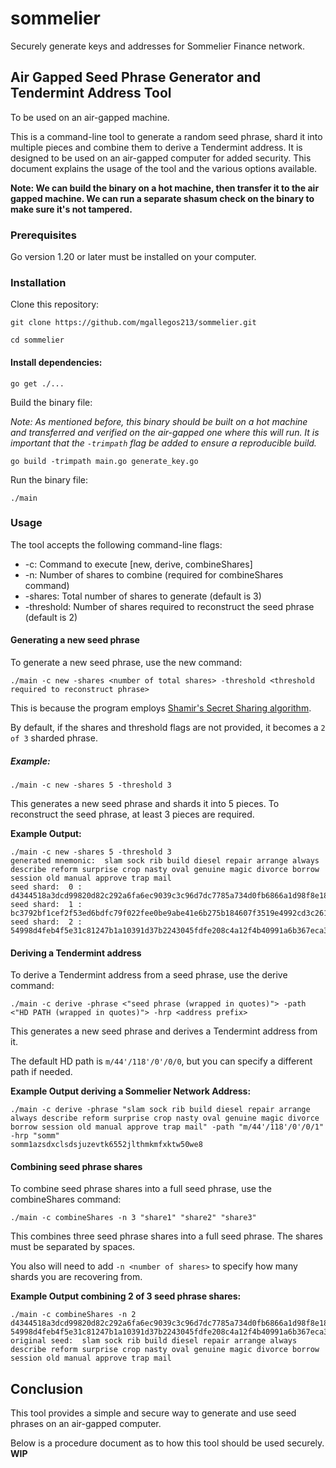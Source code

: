 # sommelier
Securely generate keys and addresses for Sommelier Finance network.

## Air Gapped Seed Phrase Generator and Tendermint Address Tool
To be used on an air-gapped machine.

This is a command-line tool to generate a random seed phrase, shard it into multiple pieces and combine them to derive a Tendermint address. It is designed to be used on an air-gapped computer for added security. This document explains the usage of the tool and the various options available.

**Note: We can build the binary on a hot machine, then transfer it to the air gapped machine.
We can run a separate shasum check on the binary to make sure it's not tampered.**

### Prerequisites
Go version 1.20 or later must be installed on your computer.

### Installation
Clone this repository:

`git clone https://github.com/mgallegos213/sommelier.git`

`cd sommelier`

#### Install dependencies:
`go get ./...`

Build the binary file:

_Note: As mentioned before, this binary should be built on a hot machine and transferred and verified on the air-gapped one where this will run. It is important that the `-trimpath` flag be added to ensure a reproducible build._

`go build -trimpath main.go generate_key.go`

Run the binary file:

`./main`

### Usage
The tool accepts the following command-line flags:

* -c: Command to execute [new, derive, combineShares]
* -n: Number of shares to combine (required for combineShares command)
* -shares: Total number of shares to generate (default is 3)
* -threshold: Number of shares required to reconstruct the seed phrase (default is 2)

#### Generating a new seed phrase
To generate a new seed phrase, use the new command:

`./main -c new -shares <number of total shares> -threshold <threshold required to reconstruct phrase>`

This is because the program employs [Shamir's Secret Sharing algorithm](https://en.wikipedia.org/wiki/Shamir%27s_secret_sharing).

By default, if the shares and threshold flags are not provided, it becomes a `2 of 3` sharded phrase.

##### Example:
`./main -c new -shares 5 -threshold 3`

This generates a new seed phrase and shards it into 5 pieces. To reconstruct the seed phrase, at least 3 pieces are required.

**Example Output:**
```shell
./main -c new -shares 5 -threshold 3
generated mnemonic:  slam sock rib build diesel repair arrange always describe reform surprise crop nasty oval genuine magic divorce borrow session old manual approve trap mail
seed shard:  0 :  d4344518a3dcd99820d82c292a6fa6ec9039c3c96d7dc7785a734d0fb6866a1d98f8e181691b60761eded3c791c4487e5c0d40014124b261b4c6b31c305e3dbb9b01b1f73ac04060a2885e15faa487c476da5cd12f09eae3852c6a405ce0c96500e50871737015c0644ec6867438b0676f9e940ec79607bf2d3fa33c8e5820c89467d87d4bc34120522f1f79b7fa34f5c68ef700f238a57065b0f101
seed shard:  1 :  bc3792bf1cef2f53ed6bdfc79f022fee0be9abe41e6b275b184607f3519e4992cd3c2611fc3fcbe8129d85543ffca1ad88e7bf7e668c0e190368b24098b750d4be7e38b8df9644ae53634c54039bef7f1819703aac606074a8d7b9bfcd197946114419c765b5ca9e64e1c0ab8443a751bc5e3ada2ce0a86d982a3cecf86920a0271f6bcb37a020e638ac9b0a46664f4a0e95487ffb8dea15c55c5329
seed shard:  2 :  54998d4feb4f5e31c81247b1a10391d37b2243045fdfe208c4a12f4b40991a6b367eca3b3fb8b5719cd2d0d0a80603c839eba9b14f5c570200ff21dc481551e8aab18679f3c33e25f6fc822652b507f2b78f03a5db1b708a48bbdca97448ae1571f37957d164213f64e5874bb2f68018d966ad6bb348ac9ba630362750f420485e04125b5612af99eddb384be3c2fabdc23cbfb09cb32be0e1174a20
```

#### Deriving a Tendermint address
To derive a Tendermint address from a seed phrase, use the derive command:

`./main -c derive -phrase <"seed phrase (wrapped in quotes)"> -path <"HD PATH (wrapped in quotes)"> -hrp <address prefix>`

This generates a new seed phrase and derives a Tendermint address from it.

The default HD path is `m/44'/118'/0'/0/0`, but you can specify a different path if needed.

**Example Output deriving a Sommelier Network Address:**
```shell
./main -c derive -phrase "slam sock rib build diesel repair arrange always describe reform surprise crop nasty oval genuine magic divorce borrow session old manual approve trap mail" -path "m/44'/118'/0'/0/1" -hrp "somm"
somm1azsdxclsdsjuzevtk6552jlthmkmfxktw50we8
```

#### Combining seed phrase shares
To combine seed phrase shares into a full seed phrase, use the combineShares command:

`./main -c combineShares -n 3 "share1" "share2" "share3"`

This combines three seed phrase shares into a full seed phrase. The shares must be separated by spaces.

You also will need to add `-n <number of shares>` to specify how many shards you are recovering from.

**Example Output combining 2 of 3 seed phrase shares:**
```shell
./main -c combineShares -n 2 d4344518a3dcd99820d82c292a6fa6ec9039c3c96d7dc7785a734d0fb6866a1d98f8e181691b60761eded3c791c4487e5c0d40014124b261b4c6b31c305e3dbb9b01b1f73ac04060a2885e15faa487c476da5cd12f09eae3852c6a405ce0c96500e50871737015c0644ec6867438b0676f9e940ec79607bf2d3fa33c8e5820c89467d87d4bc34120522f1f79b7fa34f5c68ef700f238a57065b0f101 54998d4feb4f5e31c81247b1a10391d37b2243045fdfe208c4a12f4b40991a6b367eca3b3fb8b5719cd2d0d0a80603c839eba9b14f5c570200ff21dc481551e8aab18679f3c33e25f6fc822652b507f2b78f03a5db1b708a48bbdca97448ae1571f37957d164213f64e5874bb2f68018d966ad6bb348ac9ba630362750f420485e04125b5612af99eddb384be3c2fabdc23cbfb09cb32be0e1174a20
original seed:  slam sock rib build diesel repair arrange always describe reform surprise crop nasty oval genuine magic divorce borrow session old manual approve trap mail
```
## Conclusion
This tool provides a simple and secure way to generate and use seed phrases on an air-gapped computer.

Below is a procedure document as to how this tool should be used securely.
**WIP**